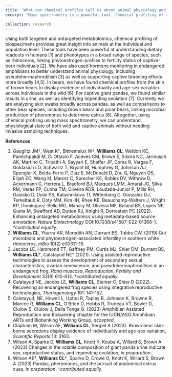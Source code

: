 ```yaml
---
title: "What can chemical profiles tell us about animal physiology and health status?"
excerpt: "Mass spectrometry is a powerful tool. Chemical profiling of different biospecimens gives insight into animals at the individual and population level. Our work using both targeted and untargeted mass spectrometry provides dietary readouts, connects host phenotypes to microbial metabolism, as well as identifies individuals and their reproductive state using chemical profiling." 

collection: research
---
```


Using both targeted and untargeted metabolomics, chemical profiling of biospecimens provides great insight into animals at the individual and population level. These tools have been powerful at understanding dietary readouts in humans [1] and phenotypes in a broad range of species, such as rhinoceros, linking phytoestrogen-profiles to fertility status of captive-born individuals [2]. We have also used hormone monitoring in endangered amphibians to better understand animal physiology, including pseudohermaphroditism [3] as well as supporting captive breeding efforts more broadly [4,5]. In bears, we have found chemical profiles from the skin of brown bears to display evidence of individuality and age-sex variation across individuals in the wild [6]. For captive giant pandas, we found similar results in urine, as well as identifying impending ovulation [7]. Currently we are analyzing skin swabs broadly across pandas, as well as comparisons to other bear species, including brown bears and polar bears, linking microbial production of pheromones to determine estrus [8]. Altogether, using chemical profiling using mass spectrometry, we can understand physiological state of both wild and captive animals without needing invasive sampling techniques. 

<b>References</b>
1. Gauglitz JM†, West K†, Bittremeiux W†, <b>Williams CL</b>, Weldon KC, Panitchpakdi M, Di Ottavio F, Aceves
CM, Brown E, Sikora NC, Jarmusch AK, Martino C, Tripathi A, Sayyari E, Shaffer JP, Coras R, Vargas
F, Goldasich LD, Schwartz T, Bryant M, Humphrey G, Johnson AJ, Spengler K, Belda-Ferre P, Diaz E,
McDonald D, Zhu Q, Nguyen DS, Elijah EO, Wang M, Marotz C, Sprecher KE, Robles DV, Withrow D,
Ackermann G, Herrera L, Bradford BJ, Marques LMM, Amaral JG, Silva RM, Veras FP, Cunha TM,
Oliveira RDR, Louzada-Junior P, Mills RH, Galasko D, Dulai PS, Kalashnikova TI, Wittenberg C,
Gonzalez DJ, Terkeltaub R, Doty MM, Kim JH, Rhee KE, Beauchamp-Walters J, Wright KP,
Dominguez-Bello MG, Manary M, Oliveira MF, Boland BS, Lopes NP, Guma M, Swafford AD, Dutton
RJ, Knight R, Dorrestein PC (2022). Enhancing untargeted metabolomics using metadata-based
source annotation. <i>Nature Biotechnology</i> DOI:10.1038/s41587-022-01368-1. †<i>contributed equally</i>.
2. <b>Williams CL</b>, Ybarra AR, Meredith AN, Durrant BS, Tubbs CW. (2019) Gut microbiota and phytoestrogen-associated infertility in southern white rhinoceros, <i>mBio</i> 10(2) e00311-19.
3. Jacobs LE, Hammond TT, Gaffney PM, Curtis MJ, Shier DM, Durrant BS, <b>Williams CL</b>†, Calatayud NE† (2021). Using assisted reproductive technologies to assess the development of secondary sexual characteristics, ovarian senescence, and pseudohermaphroditism in an endangered frog, <i>Rana muscosa</i>, <i>Reproduction, Fertility and Development</i> 33(9) 610-614. †<i>contributed equally</i>.
4. Calatayud NE, Jacobs LE, <b>Williams CL</b>, Steiner C, Shier D (2022). Recovering an endangered frog species using integrative reproductive technologies, <i>Theriogenology</i> 191: 141-152.
5. Calatayud, NE, Howell L, Upton R, Tapley B, Johnson K, Browne R, Marcec R, <b>Williams CL</b>, O’Brien D, Hobbs R, Trudeau VT, Bower D, Clulow S, Clulow J, Della Tonga G. (2023) Amphibian Assisted Reproduction and Biobanking chapter for the IUCN/ASG Amphibian ARTs and Biobanking Working Group, <i>accepted</i>.
6. Clapham M, Wilson AE, <b>Williams CL</b>, Sergiel A (2023). Brown bear skin-borne secretions display evidence of individuality and age-sex variation, <i>Scientific Reports</i> 13: 3163.
7. Wilson A, Sparks D, <b>Williams CL</b>, Knott K, Kouba A, Willard S, Brown A (2023) Changes in the volatile composition of giant panda urine indicate sex, reproductive status, and impending ovulation, <i>in preparation</i>.
8. Wilson AE†, <b>Williams CL</b>†, Sparks D, Crowe O, Knott K, Willard S, Brown A (2023) Pandas, pheromones, and the pursuit of anatomical estrus cues, <i>in preparation</i>. †<i>contributed equally</i>.
 



